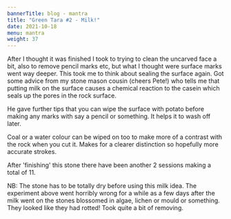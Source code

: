 ```yaml
---
bannerTitle: blog - mantra
title: "Green Tara #2 - Milk!"
date: 2021-10-18
menu: mantra
weight: 37
---
```


After I thought it was finished I took to trying to clean the uncarved face a
bit, also to remove pencil marks etc, but what I thought were surface marks
went way deeper. This took me to think about sealing the surface again. Got
some advice from my stone mason cousin (cheers Pete!) who tells me that putting
milk on the surface causes a chemical reaction to the casein which seals up the
pores in the rock surface.  

He gave further tips that you can wipe the surface with potato before making
any marks with say a pencil or something. It helps it to wash off later.  

Coal or a water colour can be wiped on too to make more of a contrast with the
rock when you cut it. Makes for a clearer distinction so hopefully more
accurate strokes.

After 'finishing' this stone there have been another 2 sessions making a total
of 11.

NB: The stone has to be totally dry before using this milk idea. The experiment
above went horribly wrong for a while as a few days after the milk went on the
stones blossomed in algae, lichen or mould or something. They looked like they
had rotted! Took quite a bit of removing.
